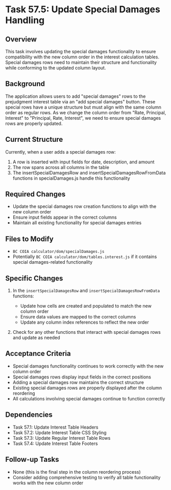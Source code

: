 # Task 57.5: Update Special Damages Handling

## Overview
This task involves updating the special damages functionality to ensure compatibility with the new column order in the interest calculation tables. Special damages rows need to maintain their structure and functionality while conforming to the updated column layout.

## Background
The application allows users to add "special damages" rows to the prejudgment interest table via an "add special damages" button. These special rows have a unique structure but must align with the same column order as regular rows. As we change the column order from "Rate, Principal, Interest" to "Principal, Rate, Interest", we need to ensure special damages rows are properly updated.

## Current Structure
Currently, when a user adds a special damages row:
1. A row is inserted with input fields for date, description, and amount
2. The row spans across all columns in the table
3. The insertSpecialDamagesRow and insertSpecialDamagesRowFromData functions in specialDamages.js handle this functionality

## Required Changes
- Update the special damages row creation functions to align with the new column order
- Ensure input fields appear in the correct columns
- Maintain all existing functionality for special damages entries

## Files to Modify
- `BC COIA calculator/dom/specialDamages.js`
- Potentially `BC COIA calculator/dom/tables.interest.js` if it contains special damages-related functionality

## Specific Changes
1. In the `insertSpecialDamagesRow` and `insertSpecialDamagesRowFromData` functions:
   - Update how cells are created and populated to match the new column order
   - Ensure data values are mapped to the correct columns
   - Update any column index references to reflect the new order

2. Check for any other functions that interact with special damages rows and update as needed

## Acceptance Criteria
- Special damages functionality continues to work correctly with the new column order
- Special damages rows display input fields in the correct positions
- Adding a special damages row maintains the correct structure
- Existing special damages rows are properly displayed after the column reordering
- All calculations involving special damages continue to function correctly

## Dependencies
- Task 57.1: Update Interest Table Headers
- Task 57.2: Update Interest Table CSS Styling
- Task 57.3: Update Regular Interest Table Rows
- Task 57.4: Update Interest Table Footers

## Follow-up Tasks
- None (this is the final step in the column reordering process)
- Consider adding comprehensive testing to verify all table functionality works with the new column order
